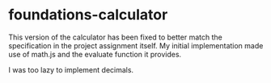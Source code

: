 # foundations-calculator

This version of the calculator has been fixed to better match the specification in
the project assignment itself. My initial implementation made use of math.js and the
evaluate function it provides.

I was too lazy to implement decimals.